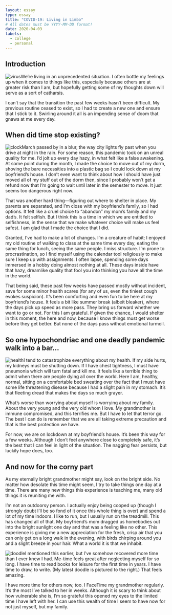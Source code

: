 ```yaml
---
layout: essay
type: essay
title: "COVID-19: Living in Limbo"
# All dates must be YYYY-MM-DD format!
date: 2020-04-03
labels:
  - college
  - personal
---
```


## Introduction
<img class="ui small left floated image" src="../images/covid.jpg" alt="virus"/>We’re living in an unprecedented situation. I often bottle my feelings up when it comes to things like this, especially because others are
at greater risk than I am, but hopefully getting some of my thoughts down will serve as a sort of catharsis.

I can’t say that the transition the past few weeks hasn’t been difficult. My previous routine ceased to exist, so I
 had to create a new one and ensure that I stick to it. Swirling around it all is an impending sense of doom that gnaws at me every day.

## When did time stop existing?
<img class="ui small right floated image" src="../images/clock.png" alt="clock"/>March passed by in a blur, the way city lights fly past when you drive at night in the rain. For some reason, this pandemic took on an unreal quality for me. I’d jolt up every day hazy, in what felt like a false awakening. At some point during the month, I made the choice to move out of my dorm, shoving the bare necessities into a plastic bag so I could lock down at my boyfriend’s house. I don’t even want to think about how I should have just moved all of my stuff out of the dorm then, since I probably won’t get a refund now that I’m going to wait until later in the semester to move. It just seems too dangerous right now.

That was another hard thing—figuring out where to shelter in place. My parents are separated, and I’m close with my boyfriend’s family, so I had options. It felt like a cruel choice to “abandon” my mom’s family and my dad’s. It felt selfish. But I think this is a time in which we are entitled to selfishness, in the sense that we make whatever choice will make us feel safest. I am glad that I made the choice that I did.

Granted, I’ve had to make a lot of changes. I’m a creature of habit; I enjoyed my old routine of walking to class at the same time every day, eating the same thing for lunch, seeing the same people. I miss structure. I’m prone to procrastination, so I find myself using the calendar tool religiously to make sure I keep up with assignments. I often lapse, spending some days immersed in a hobby doing almost nothing at all. These days inside have that hazy, dreamlike quality that fool you into thinking you have all the time in the world.

That being said, these past few weeks have passed mostly without incident, save for some minor health scares (for any of us, even the tiniest cough evokes suspicion). It’s been comforting and even fun to be here at my boyfriend’s house. It feels a bit like summer break (albeit bleaker), where the days pick up speed as more pass. They bring us forward whether we want to go or not. For this I am grateful. If given the chance, I would shelter in this moment, the here and now, because I know things must get worse before they get better. But none of the days pass without emotional turmoil.

## So one hypochondriac and one deadly pandemic walk into a bar...
<img class="ui small left floated image" src="../images/health.png" alt="health"/>I tend to catastrophize everything about my health. If my side hurts, my kidneys must be shutting down. If I have chest tightness, I must have pneumonia which will turn fatal and kill me. It feels like a terrible thing to admit when there are people dying all over the world. Here I am, healthy, normal, sitting on a comfortable bed sweating over the fact that I must have some life threatening disease because I had a slight pain in my stomach. It’s that fleeting dread that makes the days so much grayer.

What’s worse than worrying about myself is worrying about my family. About the very young and the very old whom I love. My grandmother is immune compromised, and this terrifies me. But I have to let that terror go. The best I can do is remember that we are all taking extreme precaution and that is the best protection we have.

For now, we are on lockdown at my boyfriend’s house. It’s been this way for a few weeks. Although I don’t feel anywhere close to completely safe, it’s the best that I can feel in light of the situation. The nagging fear persists, but luckily hope does, too.

## And now for the corny part
As my eternally bright grandmother might say, look on the bright side. No matter how desolate this time might seem, I try to take things one day at a time. There are many new things this experience is teaching me, many old things it is reuniting me with.

I’m not an outdoorsy person. I actually enjoy being cooped up (though I strongly doubt I’ll be so fond of it once this whole thing is over) and spend a lot of my time indoors. I like to run, but I usually run on the treadmill. This has changed all of that. My boyfriend’s mom dragged us homebodies out into the bright sunlight one day and that was a feeling like no other. This experience is giving me a new appreciation for the fresh, crisp air that you can only get on a long walk in the evening, with birds chirping around you and a slight breeze in your hair. What a world it is that we inhabit.

<img class="ui small right floated image" src="../images/doodle.png" alt="doodle" />I mentioned this earlier, but I’ve somehow recovered more time than I ever knew I had. Me-time feels great after neglecting myself for so long. I have time to read books for leisure for the first time in years. I have time to draw, to write. (My latest doodle is pictured to the right.) That feels amazing.

I have more time for others now, too. I FaceTime my grandmother regularly. It’s the most I’ve talked to her in weeks. Although it is scary to think about how vulnerable she is, I’m so grateful this opened my eyes to the limited time I have left with her. I can use this wealth of time I seem to have now for not just myself, but my family.
